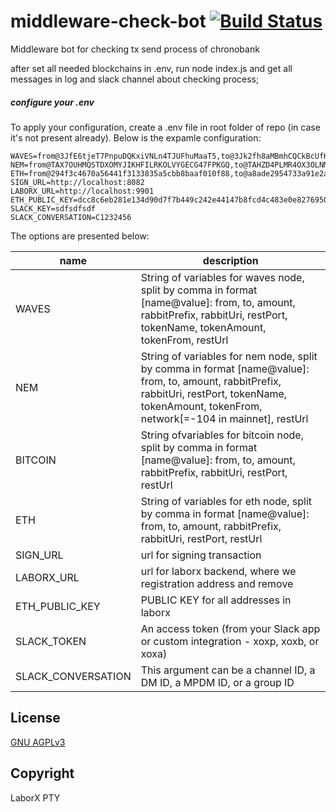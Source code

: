 # middleware-check-bot [![Build Status](https://travis-ci.org/ChronoBank/middleware-check-bot.svg?branch=master)](https://travis-ci.org/ChronoBank/middleware-check-bot)

Middleware bot for checking tx send process of chronobank

after set all needed blockchains in .env, run node index.js
and get all messages in log and slack channel about checking process;


##### сonfigure your .env

To apply your configuration, create a .env file in root folder of repo (in case it's not present already).
Below is the expamle configuration:

```
WAVES=from@3JfE6tjeT7PnpuDQKxiVNLn4TJUFhuMaaT5,to@3Jk2fh8aMBmhCQCkBcUfKBSEEa3pDMkDjCr,amount@100,rabbitPrefix@app_waves,rabbitUrl@amqp://localhost:5672,restPort@8081,tokenName@BxmzJx5DDsM16kX9p5UcaR62YqkAmEywkhtNcEcAb8n6,tokenAmount@100,tokenFrom@3JfE6tjeT7PnpuDQKxiVNLn4TJUFhuMaaT5,restUrl@localhost
NEM=from@TAX7OUHMQSTDXOMYJIKHFILRKOLVYGECG47FPKGQ,to@TAHZD4PLMR4OX3OLNMJCC726PNLXCJMCFWR2JI3D,amount@1,rabbitPrefix@app_nem,rabbitUrl@amqp://localhost:5672,restPort@8081,tokenName@e5bf16d9ac831b194bb6ee143f3e94dacc59dbadf22835820a7424fd6c07591c,tokenAmount@100,tokenFrom@TA6ABBIURROLKGHCNPN5R4K2FOA5VWSEDHHUGJVU,network@-104,restUrl@localhost
ETH=from@294f3c4670a56441f3133835a5cbb8baaf010f88,to@a8ade2954733a91e2a421c8751e482d54b0006da,amount@100,rabbitPrefix@app_eth,rabbitUrl@amqp://localhost:5672,restPort@8081,restUrl@localhost
SIGN_URL=http://localhost:8082
LABORX_URL=http://localhost:9901
ETH_PUBLIC_KEY=dcc8c6eb281e134d90d7f7b449c242e44147b8fcd4c483e0e8276950ea04e9f204b212ae8f472c60867feee40c5ecdc1f7e9d4342cce9dc639dec0282e28537e
SLACK_KEY=sdfsdfsdf
SLACK_CONVERSATION=C1232456
```

The options are presented below:

| name | description|
| ------ | ------ |
| WAVES | String of variables for waves node, split by comma in format [name@value]: from, to, amount, rabbitPrefix, rabbitUri, restPort, tokenName, tokenAmount, tokenFrom, restUrl
| NEM | String of variables for nem node, split by comma in format [name@value]: from, to, amount, rabbitPrefix, rabbitUri, restPort, tokenName, tokenAmount, tokenFrom, network[=-104 in mainnet], restUrl
| BITCOIN | String ofvariables for bitcoin node, split by comma in format [name@value]: from, to, amount, rabbitPrefix, rabbitUri, restPort, restUrl
| ETH | String of variables for eth node, split by comma in format [name@value]: from, to, amount, rabbitPrefix, rabbitUri, restPort, restUrl
| SIGN_URL | url for signing transaction
| LABORX_URL | url for laborx backend, where we registration address and remove
| ETH_PUBLIC_KEY | PUBLIC KEY for all addresses in laborx
| SLACK_TOKEN |  An access token (from your Slack app or custom integration - xoxp, xoxb, or xoxa)
| SLACK_CONVERSATION | This argument can be a channel ID, a DM ID, a MPDM ID, or a group ID

License
----
 [GNU AGPLv3](LICENSE)

Copyright
----
LaborX PTY
